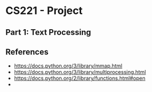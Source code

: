 # CS221 - Project

## Part 1: Text Processing

## References
 - https://docs.python.org/3/library/mmap.html
 - https://docs.python.org/3/library/multiprocessing.html
 - https://docs.python.org/2/library/functions.html#open
 - 